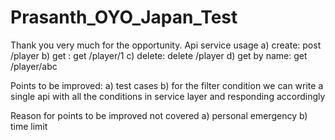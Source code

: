 # Prasanth_OYO_Japan_Test

Thank you very much for the opportunity.
Api service usage
a) create: post /player
b) get : get /player/1
c) delete: delete /player
d) get by name: get /player/abc

Points to be improved:
a) test cases
b) for the filter condition we can write a single api with all the conditions in service layer and responding accordingly

Reason for points to be improved not covered
a) personal emergency
b) time limit


